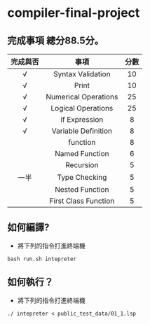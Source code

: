 # compiler-final-project

## 完成事項 總分88.5分。

| 完成與否 | 事項| 分數 |
| :--------: | :--------: | :--------: |
| √     | Syntax Validation      | 10     |
|√      | Print     | 10     |
| √     | Numerical Operations     | 25     |
| √      | Logical Operations     | 25     |
| √      | if Expression     | 8     |
| √     | Variable Definition     | 8     |
|     | function     | 8     |
|     | Named Function             |   6   |
|    | Recursion     | 5     |
| 一半   | Type Checking     | 5     |
|    |  Nested Function     | 5     |
|    |  First Class Function   | 5     |

## 如何編譯?
* 將下列的指令打進終端機
```
bash run.sh intepreter
```
## 如何執行？
* 將下列的指令打進終端機
```
./ intepreter < public_test_data/01_1.lsp
```
